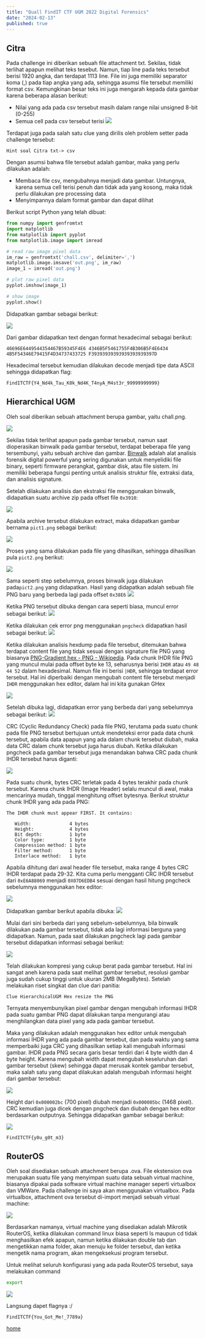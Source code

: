 ```yaml
---
title: "Quall FindIT CTF UGM 2022 Digital Forensics"
date: "2024-02-13"
published: true
---  
```



## **Citra**


Pada challenge ini diberikan sebuah file attachment txt. Sekilas, tidak terlihat apapun melihat teks tesebut. Namun, tiap line pada teks tersebut berisi 1920 angka, dan terdapat 1113 line. File ini juga memiliki separator koma (,) pada tiap angka yang ada, sehingga asumsi file tersebut memiliki format csv. Kemungkinan besar teks ini juga mengarah kepada data gambar karena beberapa alasan berikut:
- Nilai yang ada pada csv tersebut masih dalam range nilai unsigned 8-bit (0-255)
- Semua cell pada csv tersebut terisi
![](https://lh3.googleusercontent.com/d/1-xNgIFuJfObolE0SlJbgD2drZjCXWXX9)


Terdapat juga pada salah satu clue yang dirilis oleh problem setter pada challenge tersebut:

```
Hint soal Citra txt-> csv
```

Dengan asumsi bahwa file tersebut adalah gambar, maka yang perlu dilakukan adalah:
- Membaca file csv, mengubahnya menjadi data gambar. Untungnya, karena semua cell terisi penuh dan tidak ada yang kosong, maka tidak perlu dilakukan pre processing data
- Menyimpannya dalam format gambar dan dapat dilihat

Berikut script Python yang telah dibuat:
```Python
from numpy import genfromtxt
import matplotlib
from matplotlib import pyplot
from matplotlib.image import imread

# read raw image pixel data
im_raw = genfromtxt('chall.csv', delimiter=',')
matplotlib.image.imsave('out.png', im_raw)
image_1 = imread('out.png')

# plot raw pixel data
pyplot.imshow(image_1)

# show image
pyplot.show()
```

Didapatkan gambar sebagai berikut:

![](https://lh3.googleusercontent.com/d/1hepliBGA6_qacx1lfCpRjKRBUoe1Noyu)

Dari gambar didapatkan text dengan format hexadecimal sebagai berikut:
```
46696E6449544354467B59345F4E6 4346B5F5461755F4B306B5F4E6434 4B5F54346E79415F4D34737433725 F39393939393939393939397D
```

Hexadecimal tersebut kemudian dilakukan decode menjadi tipe data ASCII sehingga didapatkan flag:

```
FindITCTF{Y4_Nd4k_Tau_K0k_Nd4K_T4nyA_M4st3r_99999999999}
```


## **Hierarchical UGM**

Oleh soal diberikan sebuah attachment berupa gambar, yaitu chall.png. 

![](https://lh3.googleusercontent.com/d/1OfLUTVE7lkcebw-4EzZzSAEIWJ6tf6xZ)


Sekilas tidak terlihat apapun pada gambar tersebut, namun saat dioperasikan binwalk pada gambar tersebut, terdapat beberapa file yang tersembunyi, yaitu sebuah archive dan gambar. [Binwalk](https://github.com/ReFirmLabs/binwalk) adalah alat analisis forensik digital powerful yang sering digunakan untuk menyelidiki file binary, seperti firmware perangkat, gambar disk, atau file sistem. Ini memiliki beberapa fungsi penting untuk analisis struktur file, extraksi data, dan analisis signature.

Setelah dilakukan analisis dan ekstraksi file menggunakan binwalk, didapatkan suatu archive zip pada offset file `0x3910`:

![](https://lh3.googleusercontent.com/d/1TgItBNvSvdBdMculMQCwTEbIX93tw-bt)

Apabila archive tersebut dilakukan extract, maka didapatkan gambar bernama `pict1.png` sebagai berikut: 

![](https://lh3.googleusercontent.com/d/1LwURPQA4bktHYFVWf8XVX9UjBMFi06ol)

Proses yang sama dilakukan pada file yang dihasilkan, sehingga dihasilkan pula `pict2.png` berikut:

![](https://lh3.googleusercontent.com/d/1uEKOp1HJM3OQbJs_x-FBYb42zqKElVuS)

Sama seperti step sebelumnya, proses binwalk juga dilakukan pada`pict2.png` yang didapatkan. Hasil yang didapatkan adalah sebuah file PNG baru yang berbeda lagi pada offset `0x38E6`
![](https://lh3.googleusercontent.com/d/1EIuYXpCOZg4zwPW9-uz0oJfSIhA24mIG)

Ketika PNG tersebut dibuka dengan cara seperti biasa, muncul error sebagai berikut:
![](https://lh3.googleusercontent.com/d/1Xvcj-EeTp6hZgOt5-M1MgkIsXQ31OmAG)

Ketika dilakukan cek error png menggunakan `pngcheck` didapatkan hasil sebagai berikut:
![](https://lh3.googleusercontent.com/d/17k_zcoqOKLgiFNoC9zTGiVPWpxqMUx6m)

Ketika dilakukan analisis hexdump pada file tersebut, ditemukan bahwa terdapat content file yang tidak sesuai dengan signature file PNG yang biasanya [PNG-Gradient hex - PNG - Wikipedia](https://en.wikipedia.org/wiki/PNG#/media/File:PNG-Gradient_hex.png). Pada chunk IHDR file PNG yang muncul mulai pada offset byte ke 13, seharusnya berisi `IHDR` atau `49 48 44 52` dalam hexadesimal. Namun file ini berisi `|HDR`, sehingga terdapat error tersebut. Hal ini diperbaiki dengan mengubah content file tersebut menjadi `IHDR` menggunakan hex editor, dalam hal ini kita gunakan GHex

![](https://lh3.googleusercontent.com/d/1BULIooboF69w7DfwMHJFFObOfPDlSH_Q)

Setelah dibuka lagi, didapatkan error yang berbeda dari yang sebelumnya sebagai berikut:
![](https://lh3.googleusercontent.com/d/1kP4JhbCT4KEmHEqc5rGw2LSPCA6pp5iA)

CRC (Cyclic Redundancy Check) pada file PNG, terutama pada suatu chunk pada file PNG tersebut bertujuan untuk mendeteksi error pada data chunk tersebut, apabila data apapun yang ada dalam chunk tersebut diubah, maka data CRC dalam chunk tersebut juga harus diubah. Ketika dilakukan pngcheck pada gambar tersebut juga menandakan bahwa CRC pada chunk IHDR tersebut harus diganti:

![](https://lh3.googleusercontent.com/d/12PRe8FCOar3o_6iqf62tLlIMrgezskZW)

Pada suatu chunk, bytes CRC terletak pada 4 bytes terakhir pada chunk tersebut. Karena chunk IHDR (Image Header) selalu muncul di awal, maka mencarinya mudah, tinggal menghitung offset bytesnya. Berikut struktur chunk IHDR yang ada pada PNG:
```
The IHDR chunk must appear FIRST. It contains:

   Width:              4 bytes
   Height:             4 bytes
   Bit depth:          1 byte
   Color type:         1 byte
   Compression method: 1 byte
   Filter method:      1 byte
   Interlace method:   1 byte
```

Apabila dihitung dari awal header file tersebut, maka range 4 bytes CRC IHDR terdapat pada 29-32. Kita cuma perlu mengganti CRC IHDR tersebut dari `0xE6A88069` menjadi `0X07D6EDB4` sesuai dengan hasil hitung pngcheck sebelumnya menggunakan hex editor:

![](https://lh3.googleusercontent.com/d/1Fs1c7dlbGzMnw2ra9AaQEn5I2Hp0PCo2)

Didapatkan gambar berikut apabila dibuka:
![](https://lh3.googleusercontent.com/d/1ARKNEDfqxNQ1P_Ew-Q55-G8OcOO6ulH7)

Mulai dari sini berbeda dari yang sebelum-sebelumnya, bila binwalk dilakukan pada gambar tersebut, tidak ada lagi informasi berguna yang didapatkan. Namun, pada saat dilakukan pngcheck lagi pada gambar tersebut didapatkan informasi sebagai berikut:

![](https://lh3.googleusercontent.com/d/1f3gdaXJFTrdlsHIS9C_fZb8CjfsVGd94)

Telah dilakukan kompresi yang cukup berat pada gambar tersebut. Hal ini sangat aneh karena pada saat melihat gambar tersebut, resolusi gambar juga sudah cukup tinggi untuk ukuran 2MB (MegaBytes). Setelah melakukan riset singkat dan clue dari panitia:

```
Clue HierarchicalUGM Hex resize the PNG
```

Ternyata menyembunyikan pixel gambar dengan mengubah informasi IHDR pada suatu gambar PNG dapat dilakukan tanpa mengurangi atau menghilangkan data pixel yang ada pada gambar tersebut.

Maka yang dilakukan adalah menggunakan hex editor untuk mengubah informasi IHDR yang ada pada gambar tersebut, dan pada waktu yang sama memperbaiki juga CRC yang dihasilkan setiap kali mengubah informasi gambar. IHDR pada PNG secara garis besar terdiri dari 4 byte width dan 4 byte height. Karena mengubah width dapat mengubah keseluruhan dari gambar tersebut (skew) sehingga dapat merusak kontek gambar tersebut, maka salah satu yang dapat dilakukan adalah mengubah informasi height dari gambar tersebut:

![](https://lh3.googleusercontent.com/d/122w9s54NnFKTDwLiRzQelljs_GGHGZwN)

Height dari `0x000002bc` (700 pixel) diubah menjadi `0x000005bc` (1468 pixel). CRC kemudian juga dicek dengan pngcheck dan diubah dengan hex editor berdasarkan outputnya. Sehingga didapatkan gambar sebagai berikut:

![](https://lh3.googleusercontent.com/d/10b-ex75d6vxtPdhidil3-K8jUeoNLLoD)

```
FindITCTF{y0u_g0t_m3}
```

## **RouterOS**


Oleh soal disediakan sebuah attachment berupa .ova. File ekstension ova merupakan suatu file yang menyimpan suatu data sebuah virtual machine, biasanya dipakai pada software virtual machine manager seperti virtualbox dan VMWare. Pada challenge ini saya akan menggunakan virtualbox.
Pada virtualbox, attachment ova tersebut di-import menjadi sebuah virtual machine:

![](https://lh3.googleusercontent.com/d/1e67mMmfRXvhH9L6ilTJ41N6tn0kY6FAF)

Berdasarkan namanya, virtual machine yang disediakan adalah Mikrotik RouterOS, ketika dilakukan command linux biasa seperti ls maupun cd tidak menghasilkan efek apapun, namun ketika dilakukan double tab dan mengetikkan nama folder, akan menuju ke folder tersebut, dan ketika mengetik nama program, akan mengeksekusi program tersebut.

Untuk melihat seluruh konfigurasi yang ada pada RouterOS tersebut, saya melakukan command
```bash
export
```

![](https://lh3.googleusercontent.com/d/17J5WYLubeqYKXmqHioB66c-PrLt9xhsh)

Langsung dapet flagnya :/

```
FindITCTF{You_Got_Me!_7789a}
```

[home](/)